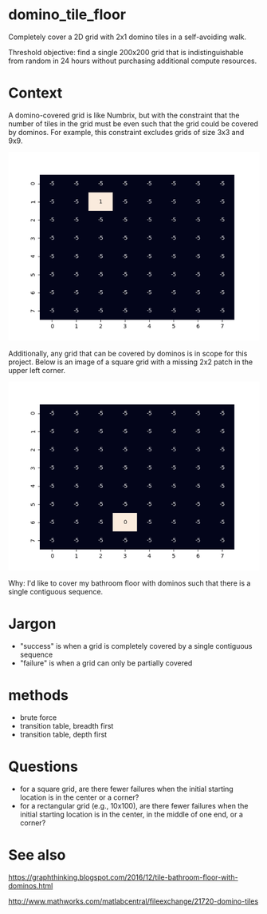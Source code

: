 # domino_tile_floor

Completely cover a 2D grid with 2x1 domino tiles in a self-avoiding walk.

Threshold objective: find a single 200x200 grid that is indistinguishable from random in 24 hours without purchasing additional compute resources.

# Context

A domino-covered grid is like Numbrix, but with the constraint that the number of tiles in the grid must be even such that the grid could be covered by dominos. For example, this constraint excludes grids of size 3x3 and 9x9.

![gif of two headed snake on 8x8 grid](https://github.com/bhpayne/domino_tile_floor/blob/master/visualize_grid/8x8.gif?raw=true)

Additionally, any grid that can be covered by dominos is in scope for this project. Below is an image of a square grid with a missing 2x2 patch in the upper left corner.

![gif of two headed snake on 8x8 grid with 2x2 missing](https://github.com/bhpayne/domino_tile_floor/blob/master/visualize_grid/8x8_missing_2x2.gif?raw=true)

Why: I'd like to cover my bathroom floor with dominos such that there is a single contiguous sequence. 

# Jargon

* "success" is when a grid is completely covered by a single contiguous sequence
* "failure" is when a grid can only be partially covered

# methods
* brute force
* transition table, breadth first
* transition table, depth first

# Questions

* for a square grid, are there fewer failures when the initial starting location is in the center or a corner?
* for a rectangular grid (e.g., 10x100), are there fewer failures when the initial starting location is in the center, in the middle of one end, or a corner?

# See also

<https://graphthinking.blogspot.com/2016/12/tile-bathroom-floor-with-dominos.html>

<http://www.mathworks.com/matlabcentral/fileexchange/21720-domino-tiles>
